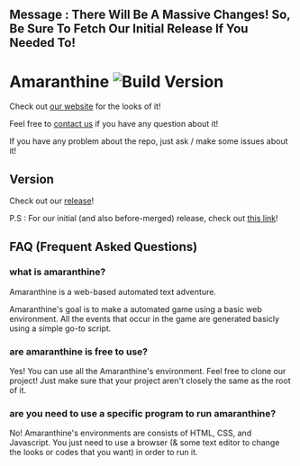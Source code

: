 ## Message : There Will Be A Massive Changes! So, Be Sure To Fetch Our Initial Release If You Needed To!


# Amaranthine ![Build Version](https://img.shields.io/badge/version-dev%201.0.0-yellow.svg)

Check out [our website](https://katakubin.github.io/amaranthine/) for the looks of it!

Feel free to [contact us](https://line.me/ti/p/~manztellen) if you have any question about it!

If you have any problem about the repo, just ask / make some issues about it!

## Version

Check out our [release](https://github.com/katakubin/amaranthine/releases/)!

P.S : For our initial (and also before-merged) release, check out [this link](https://github.com/katakubin/amaranthine/releases/tag/v1.0.0-dev)!

## FAQ (Frequent Asked Questions)

### what is amaranthine?
Amaranthine is a web-based automated text adventure. 

Amaranthine's goal is to make a automated game using a basic web environment. All the events that occur in the game are generated basicly using a simple go-to script. 

### are amaranthine is free to use?
Yes! You can use all the Amaranthine's environment. Feel free to clone our project! Just make sure that your project aren't closely the same as the root of it.

### are you need to use a specific program to run amaranthine? 
No! Amaranthine's environments are consists of HTML, CSS, and Javascript. You just need to use a browser (& some text editor to change the looks or codes that you want) in order to run it.
